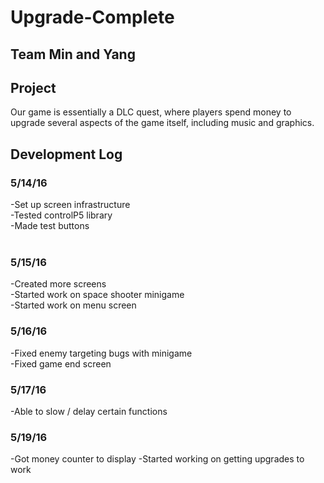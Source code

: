 # Upgrade-Complete

## Team Min and Yang

## Project
Our game is essentially a DLC quest, where players
spend money to upgrade several aspects of the
game itself, including music and graphics.

## Development Log
### 5/14/16 <br />
-Set up screen infrastructure <br />
-Tested controlP5 library <br />
-Made test buttons <br />
<br />
### 5/15/16 <br />
-Created more screens <br />
-Started work on space shooter minigame <br />
-Started work on menu screen <br />
### 5/16/16 <br />
-Fixed enemy targeting bugs with minigame <br />
-Fixed game end screen
### 5/17/16 <br />
-Able to slow / delay certain functions <br />

### 5/19/16 <br />
-Got money counter to display
-Started working on getting upgrades to work